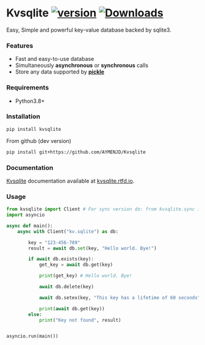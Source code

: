 # Kvsqlite [![version](https://img.shields.io/pypi/v/Kvsqlite?style=flat&logo=pypi)](https://pypi.org/project/Kvsqlite) [![Downloads](https://static.pepy.tech/personalized-badge/Kvsqlite?period=month&units=none&left_color=grey&right_color=brightgreen&left_text=Downloads)](https://pepy.tech/project/Kvsqlite)
Easy, Simple and powerful key-value database backed by sqlite3.

### Features

- Fast and easy-to-use database
- Simultaneously **asynchronous** or **synchronous** calls
- Store any data supported by [**pickle**](https://docs.python.org/3/library/pickle.html)

### Requirements

- Python3.8+

### Installation

```bash
pip install kvsqlite
```
From github (dev version)
```bash
pip install git+https://github.com/AYMENJD/Kvsqlite
```

### Documentation

[Kvsqlite](https://github.com/AYMENJD/Kvsqlite) documentation available at [kvsqlite.rtfd.io](https://kvsqlite.rtfd.io/).

### Usage

```python
from kvsqlite import Client # For sync version do: from kvsqlite.sync import Client
import asyncio

async def main():
    async with Client("kv.sqlite") as db:

        key = "123-456-789"
        result = await db.set(key, "Hello world. Bye!")

        if await db.exists(key):
            get_key = await db.get(key)

            print(get_key) # Hello world. Bye!

            await db.delete(key)

            await db.setex(key, "This key has a lifetime of 60 seconds", 60)

            print(await db.get(key))
        else:
            print("Key not found", result)


asyncio.run(main())
```
